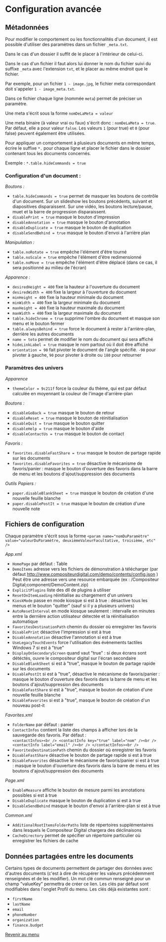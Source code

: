 # Configuration avancée
## Métadonnées
Pour modifier le comportement ou les fonctionnalités d'un document, il est possible d'utiliser des paramètres dans un fichier `_meta.txt`.

Dans le cas d'un dossier il suffit de le placer à l'intérieur de celui-ci.

Dans le cas d'un fichier il faut alors lui donner le nom du fichier suivi du suffixe `_meta` avec l'extension `txt`, et le placer au même endroit que le fichier.

Par exemple, pour un fichier `1 - image.jpg`, le fichier meta correspondant doit s'appeler `1 - image_meta.txt`.

Dans ce fichier chaque ligne (nommée `meta`) permet de préciser un paramètre. 

Une meta s'écrit sous la forme `nomDeLaMeta = valeur`

Une meta binaire (à valeur vrai ou faux) s'écrit donc : `nomDeLaMeta = true`. Par défaut, elle a pour valeur `false`. Les valeurs `1` (pour true) et `0` (pour false) peuvent également être utilisées.

Pour appliquer un comportement à plusieurs documents en même temps, écrire le suffixe `*.` pour chaque ligne et placer le fichier dans le dossier contenant tous les documents concernés.

Exemple : `*.table.hideCommands = true`


### Configuration d'un document :
*Boutons :*
 - `table.hideCommands = true` permet de masquer les boutons de contrôle d'un document. Sur un slideshow les boutons précédents, suivant et diapositives disparaissent. Sur une vidéo, les boutons lecture/pause, muet et la barre de progression disparaissent.
 - `disablePrint = true` masque le bouton d'impression
 - `disableAnnotation = true` masque le bouton d'annotation
 - `disableDuplicate = true` masque le bouton de duplication
 - `disableSendBehind = true` masque le bouton d'envoi à l'arrière plan 

*Manipulation :*
 - `table.noRotate = true` empêche l'élément d'être tourné
 - `table.noScale = true` empêche l'élément d'être redimensionné
 - `table.noMove = true` empêche l'élément d'être déplacé (dans ce cas, il sera positionné au milieu de l'écran)

*Apparence :*
 - `desiredHeight = 400` fixe la hauteur à l'ouverture du document
 - `desiredWidth = 400` fixe la largeur à l'ouverture du document
 - `minHeight = 400` fixe la hauteur minimale du document
 - `minWidth = 400` fixe la largeur minimale du document
 - `maxHeight = 400` fixe la hauteur maximale du document
 - `maxWidth = 400` fixe la largeur maximale du document
 - `table.hideChrome = true` supprime l'ombre du document et masque son menu et le bouton fermer
 - `table.alwaysBehind = true` force le document à rester à l'arrière-plan, derrière les autres documents
 - `name = toto` permet de modifier le nom du document qui sera affiché
 - `hideLinkLabel = true` masque le nom partout où il doit être affiché
 - `orientation = 90` fait pivoter le document de l'angle spécifié. `-90`  pour pivoter à gauche, `90` pour pivoter à droite ou `180` pour retourner
 
### Paramètres des univers
*Apparence*
 - `themeColor = 9c211f` force la couleur du thème, qui est par défaut calculée en moyennant la couleur de l'image d'arrière-plan

*Boutons :*
 - `disableGoBack = true` masque le bouton de retour
 - `disableReset = true` masque le bouton de réinitialisation
 - `disableQuit = true` masque le bouton quitter
 - `disableHelp = true` masque le bouton d'aide
 - `disableContactUs = true` masque le bouton de contact

*Favoris :*
 - `favorites.disableFastShare = true` masque le bouton de partage rapide sur les documents
 - `favorites.disableFavorites = true` désactive le mécanisme de favoris/panier : masque le bouton d'ouverture des favoris dans la barre de menu et les boutons d'ajout/suppression des documents

*Outils Papiers :*
 - `paper.disableBlankSheet = true` masque le bouton de création d'une nouvelle feuille blanche
 - `paper.disablePostIt = true` masque le bouton de création d'une nouvelle note


## <a name="configFiles"></a>Fichiers de configuration
Chaque paramètre s'écrit sous la forme `<param name="nomDuParamètre" value="valeurDuParamètre, deuxièmeValeurFacultative, troisième, etc" />`

*App.xml*

 - `HomePage` par défaut : Table 
 - `DemoItems` adresse vers les fichiers de démonstration à télécharger (par défaut http://www.compositeurdigital.com/demo/contents/config.json ) Peut être une adresse vers une resource embarquée (ex : /Compositeur Digital;component/DemoContent.zip)
 - `ExplicitPlugins` liste des dll de plugins à utiliser
 - `ResetOnItemLoading` réinitialise au chargement d'un univers
 - `KioskMode` passe en mode kiosque si est à true : désactive tous les menus et le bouton "quitter" (sauf si il y a plusieurs univers)
 - `AutoResetInterval` en mode kiosque seulement : intervalle en minutes entre la dernière action utilisateur détectée et la réinitialisation automatique
 - `FavoritesDestinationPath` chemin du dossier où enregistrer les favoris
 - `DisablePrint` désactive l'impression si est à true
 - `DisableAnnotation` désactive l'annotation si est à true
 - `UseLegacyTouchEvents` force l'utilisation des évènements tactiles Windows 7 si est à "true"
 - `DisplayOnSecondaryScreen` quand vaut "true" : si deux écrans sont détéctés, ouvre le compositeur digital sur l'écran secondaire
 - `DisableBlankSheet` si est à "true", masque le bouton de partage rapide sur les documents
 - `DisablePostIt` si est à "true", désactive le mécanisme de favoris/panier : masque le bouton d'ouverture des favoris dans la barre de menu et les boutons d'ajout/suppression des documents
 - `DisableFastShare` si est à "true", masque le bouton de création d'une nouvelle feuille blanche
 - `DisableFavorites` si est à "true", masque le bouton de création d'un nouveau post-it

*Favorites.xml*
 - `FolderName` par défaut : panier
 - `ContactInfos` contient la liste des champs à afficher lors de la sauvegarde des favoris. Par défaut : <br />
    `<contactInfos><br />
      <contactInfo key="true" label="nom" /><br />
      <contactInfo label="email" /><br />
    </contactInfos><br />`
 - `FavoritesDestinationPath` chemin du dossier où enregistrer les favoris
 - `DisableFastShare` désactive le bouton de partage rapide si est à true
 - `DisableFavorites` désactive le mécanisme de favoris/panier si est à true : masque le bouton d'ouverture des favoris dans la barre de menu et les boutons d'ajout/suppression des documents

*Page.xml*
 - `EnableMeasure` affiche le bouton de mesure parmi les annotations possibles si est à true
 - `DisableDuplicate` masque le bouton de duplication si est à true
 - `DisableSendBehind` masque le bouton d'envoi à l'arrière-plan si est à true

*Common.xml*
 - `AdditionalRootItemsFolderPaths` liste de répertoires supplémentaires dans lesquels le Compositeur Digital chargera des déclinaisons
 - `CacheDirectory` permet de spécifier un répertoire particulier où enregistrer les fichiers de cache 
 

 ## <a name="valueKeys"></a>Données partagées entre les documents
 Certains types de documents permettent de partager des données avec d'autres documents (c'est à dire de récupérer les valeurs précédemment renseignées et de les modifier).
 Un mot clé commun renseigné pour un champ "valueKey" permettra de créer ce lien. Les clés par défaut sont modifiables dans l'onglet Profil du menu.
 Les clés déjà existantes sont :
  - `firstName`
  - `lastName`
  - `email`
  - `phoneNumber`
  - `organization`
  - `finance.budget`

[Revenir au menu](home.md)

